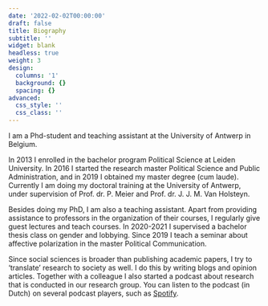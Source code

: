 ```yaml
---
date: '2022-02-02T00:00:00'
draft: false
title: Biography
subtitle: ''
widget: blank
headless: true
weight: 3
design:
  columns: '1'
  background: {}
  spacing: {}
advanced:
  css_style: ''
  css_class: ''
---
```


I am a Phd-student and teaching assistant at the University of Antwerp in Belgium. 

In 2013 I enrolled in the bachelor program Political Science at Leiden University. In 2016 I started the research master Political Science and Public Administration, and in 2019 I obtained my master degree (cum laude). Currently I am doing my doctoral training at the University of Antwerp, under supervision of Prof. dr. P. Meier and Prof. dr. J. J. M. Van Holsteyn.

Besides doing my PhD, I am also a teaching assistant. Apart from providing assistance to professors in the organization of their courses, I regularly give guest lectures and teach courses. In 2020-2021 I supervised a bachelor thesis class on gender and lobbying. Since 2019 I teach a seminar about affective polarization in the master Political Communication. 

Since social sciences is broader than publishing academic papers, I try to ‘translate’ research to society as well. I do this by writing blogs and opinion articles. Together with a colleague I also started a podcast about research that is conducted in our research group. You can listen to the podcast (in Dutch) on several podcast players, such as [Spotify](https://open.spotify.com/show/5Zcl08yq5dCD9lnIjATF5x?si=3c4326e136ba4e8a). 
